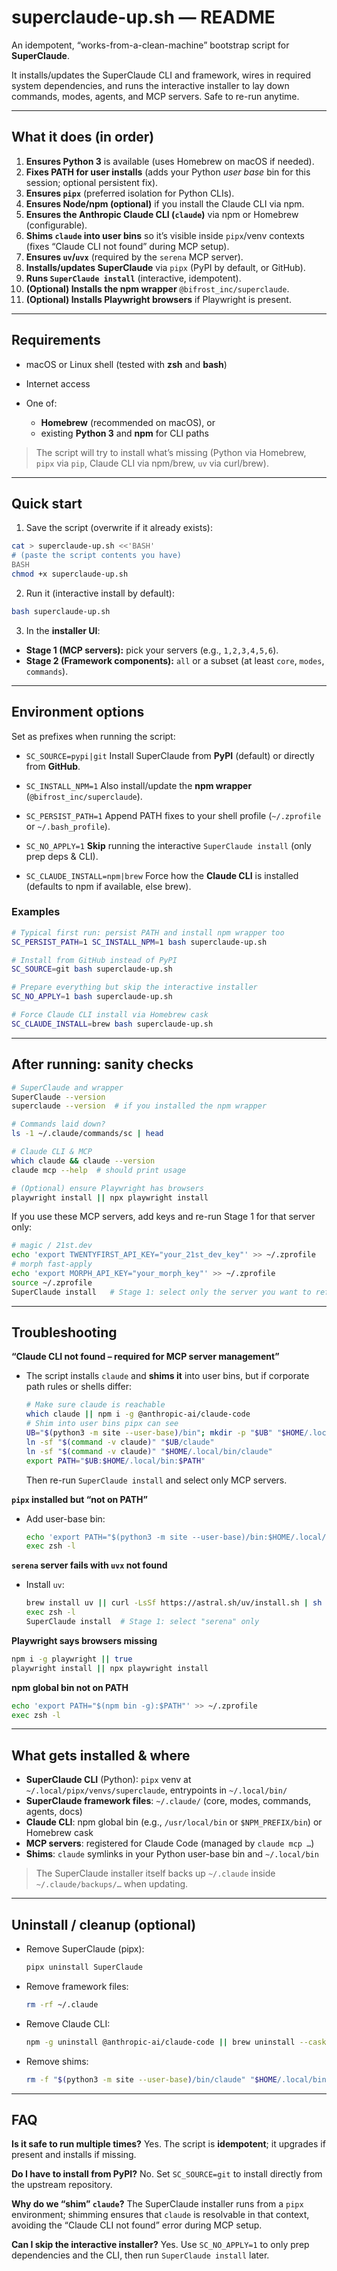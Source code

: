 # superclaude-up.sh — README

An idempotent, “works-from-a-clean-machine” bootstrap script for **SuperClaude**.

It installs/updates the SuperClaude CLI and framework, wires in required system dependencies, and runs the interactive installer to lay down commands, modes, agents, and MCP servers. Safe to re-run anytime.

---

## What it does (in order)

1. **Ensures Python 3** is available (uses Homebrew on macOS if needed).
2. **Fixes PATH for user installs** (adds your Python *user base* bin for this session; optional persistent fix).
3. **Ensures `pipx`** (preferred isolation for Python CLIs).
4. **Ensures Node/npm (optional)** if you install the Claude CLI via npm.
5. **Ensures the Anthropic Claude CLI (`claude`)** via npm or Homebrew (configurable).
6. **Shims `claude` into user bins** so it’s visible inside `pipx`/venv contexts (fixes “Claude CLI not found” during MCP setup).
7. **Ensures `uv`/`uvx`** (required by the `serena` MCP server).
8. **Installs/updates SuperClaude** via `pipx` (PyPI by default, or GitHub).
9. **Runs `SuperClaude install`** (interactive, idempotent).
10. **(Optional) Installs the npm wrapper** `@bifrost_inc/superclaude`.
11. **(Optional) Installs Playwright browsers** if Playwright is present.

---

## Requirements

* macOS or Linux shell (tested with **zsh** and **bash**)
* Internet access
* One of:

  * **Homebrew** (recommended on macOS), or
  * existing **Python 3** and **npm** for CLI paths

> The script will try to install what’s missing (Python via Homebrew, `pipx` via `pip`, Claude CLI via npm/brew, `uv` via curl/brew).

---

## Quick start

1. Save the script (overwrite if it already exists):

```bash
cat > superclaude-up.sh <<'BASH'
# (paste the script contents you have)
BASH
chmod +x superclaude-up.sh
```

2. Run it (interactive install by default):

```bash
bash superclaude-up.sh
```

3. In the **installer UI**:

* **Stage 1 (MCP servers):** pick your servers (e.g., `1,2,3,4,5,6`).
* **Stage 2 (Framework components):** `all` or a subset (at least `core`, `modes`, `commands`).

---

## Environment options

Set as prefixes when running the script:

* `SC_SOURCE=pypi|git`
  Install SuperClaude from **PyPI** (default) or directly from **GitHub**.

* `SC_INSTALL_NPM=1`
  Also install/update the **npm wrapper** (`@bifrost_inc/superclaude`).

* `SC_PERSIST_PATH=1`
  Append PATH fixes to your shell profile (`~/.zprofile` or `~/.bash_profile`).

* `SC_NO_APPLY=1`
  **Skip** running the interactive `SuperClaude install` (only prep deps & CLI).

* `SC_CLAUDE_INSTALL=npm|brew`
  Force how the **Claude CLI** is installed (defaults to npm if available, else brew).

### Examples

```bash
# Typical first run: persist PATH and install npm wrapper too
SC_PERSIST_PATH=1 SC_INSTALL_NPM=1 bash superclaude-up.sh

# Install from GitHub instead of PyPI
SC_SOURCE=git bash superclaude-up.sh

# Prepare everything but skip the interactive installer
SC_NO_APPLY=1 bash superclaude-up.sh

# Force Claude CLI install via Homebrew cask
SC_CLAUDE_INSTALL=brew bash superclaude-up.sh
```

---

## After running: sanity checks

```bash
# SuperClaude and wrapper
SuperClaude --version
superclaude --version  # if you installed the npm wrapper

# Commands laid down?
ls -1 ~/.claude/commands/sc | head

# Claude CLI & MCP
which claude && claude --version
claude mcp --help  # should print usage

# (Optional) ensure Playwright has browsers
playwright install || npx playwright install
```

If you use these MCP servers, add keys and re-run Stage 1 for that server only:

```bash
# magic / 21st.dev
echo 'export TWENTYFIRST_API_KEY="your_21st_dev_key"' >> ~/.zprofile
# morph fast-apply
echo 'export MORPH_API_KEY="your_morph_key"' >> ~/.zprofile
source ~/.zprofile
SuperClaude install   # Stage 1: select only the server you want to refresh
```

---

## Troubleshooting

**“Claude CLI not found – required for MCP server management”**

* The script installs `claude` and **shims it** into user bins, but if corporate path rules or shells differ:

  ```bash
  # Make sure claude is reachable
  which claude || npm i -g @anthropic-ai/claude-code
  # Shim into user bins pipx can see
  UB="$(python3 -m site --user-base)/bin"; mkdir -p "$UB" "$HOME/.local/bin"
  ln -sf "$(command -v claude)" "$UB/claude"
  ln -sf "$(command -v claude)" "$HOME/.local/bin/claude"
  export PATH="$UB:$HOME/.local/bin:$PATH"
  ```

  Then re-run `SuperClaude install` and select only MCP servers.

**`pipx` installed but “not on PATH”**

* Add user-base bin:

  ```bash
  echo 'export PATH="$(python3 -m site --user-base)/bin:$HOME/.local/bin:$PATH"' >> ~/.zprofile
  exec zsh -l
  ```

**`serena` server fails with `uvx` not found**

* Install `uv`:

  ```bash
  brew install uv || curl -LsSf https://astral.sh/uv/install.sh | sh
  exec zsh -l
  SuperClaude install  # Stage 1: select "serena" only
  ```

**Playwright says browsers missing**

```bash
npm i -g playwright || true
playwright install || npx playwright install
```

**npm global bin not on PATH**

```bash
echo 'export PATH="$(npm bin -g):$PATH"' >> ~/.zprofile
exec zsh -l
```

---

## What gets installed & where

* **SuperClaude CLI** (Python): `pipx` venv at `~/.local/pipx/venvs/superclaude`, entrypoints in `~/.local/bin/`
* **SuperClaude framework files**: `~/.claude/` (core, modes, commands, agents, docs)
* **Claude CLI**: npm global bin (e.g., `/usr/local/bin` or `$NPM_PREFIX/bin`) or Homebrew cask
* **MCP servers**: registered for Claude Code (managed by `claude mcp …`)
* **Shims**: `claude` symlinks in your Python user-base bin and `~/.local/bin`

> The SuperClaude installer itself backs up `~/.claude` inside `~/.claude/backups/…` when updating.

---

## Uninstall / cleanup (optional)

* Remove SuperClaude (pipx):

  ```bash
  pipx uninstall SuperClaude
  ```
* Remove framework files:

  ```bash
  rm -rf ~/.claude
  ```
* Remove Claude CLI:

  ```bash
  npm -g uninstall @anthropic-ai/claude-code || brew uninstall --cask claude-code
  ```
* Remove shims:

  ```bash
  rm -f "$(python3 -m site --user-base)/bin/claude" "$HOME/.local/bin/claude"
  ```

---

## FAQ

**Is it safe to run multiple times?**
Yes. The script is **idempotent**; it upgrades if present and installs if missing.

**Do I have to install from PyPI?**
No. Set `SC_SOURCE=git` to install directly from the upstream repository.

**Why do we “shim” `claude`?**
The SuperClaude installer runs from a `pipx` environment; shimming ensures that `claude` is resolvable in that context, avoiding the “Claude CLI not found” error during MCP setup.

**Can I skip the interactive installer?**
Yes. Use `SC_NO_APPLY=1` to only prep dependencies and the CLI, then run `SuperClaude install` later.
